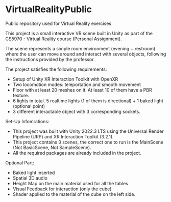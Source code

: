 # VirtualRealityPublic
Public repository used for Virtual Reality exercises

This project is a small interactive VR scene built in Unity as part of the CS5970 - Virtual Reality course (Personal Assignment).

The scene represents a simple room environment (evening + restroom) where the user can move around and interact with several objects, following the instructions provided by the professor.

The project satisfies the following requirements:
- Setup of Unity XR Interaction Toolkit with OpenXR
- Two locomotion modes: teleportation and smooth movement
- Floor with at least 20 meshes on it. At least 10 of them have a PBR texture. 
- 6 lights in total. 5 realtime lights (1 of them is directional) + 1 baked light (optional point)
- 3 different interactable object with 3 corresponding sockets.

Set-Up Infomrations:
- This project was built with Unity 2022.3 LTS using the Universal Render Pipeline (URP) and XR Interaction Toolkit (3.2.1).  
- This project contains 3 scenes, the correct one to run is the MainScene (Not BasicScene, Not SampleScene).
- All the required packages are already included in the project.
  
  
Optional Part:
- Baked light inserted
- Spatial 3D audio
- Height Map on the main material used for all the tables
- Visual Feedback for interaction (only the cube)
- Shader applied to the material of the cube on the left side. 

